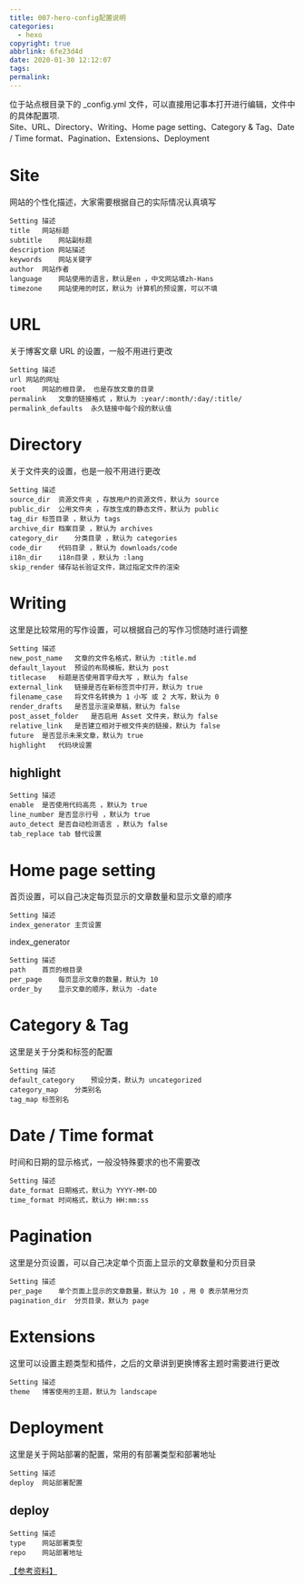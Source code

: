 ```yaml
---
title: 007-hero-config配置说明
categories:
  - hexo
copyright: true
abbrlink: 6fe23d4d
date: 2020-01-30 12:12:07
tags:
permalink:
---
```


位于站点根目录下的 _config.yml 文件，可以直接用记事本打开进行编辑，文件中的具体配置项.  
Site、URL、Directory、Writing、Home page setting、Category & Tag、Date / Time format、Pagination、Extensions、Deployment

<!--more-->

# Site
网站的个性化描述，大家需要根据自己的实际情况认真填写
``` text
Setting	描述
title	网站标题
subtitle	网站副标题
description	网站描述
keywords	网站关键字
author	网站作者
language	网站使用的语言，默认是en ，中文网站填zh-Hans
timezone	网站使用的时区，默认为 计算机的预设置，可以不填
```

# URL
关于博客文章 URL 的设置，一般不用进行更改
``` text
Setting	描述
url	网站的网址
root	网站的根目录， 也是存放文章的目录
permalink	文章的链接格式 ，默认为 :year/:month/:day/:title/
permalink_defaults	永久链接中每个段的默认值
```

# Directory
关于文件夹的设置，也是一般不用进行更改
``` text
Setting	描述
source_dir	资源文件夹 ，存放用户的资源文件，默认为 source
public_dir	公用文件夹 ，存放生成的静态文件，默认为 public
tag_dir	标签目录 ，默认为 tags
archive_dir	档案目录 ，默认为 archives
category_dir	分类目录 ，默认为 categories
code_dir	代码目录 ，默认为 downloads/code
i18n_dir	i18n目录 ，默认为 :lang
skip_render	储存站长验证文件，跳过指定文件的渲染
```

# Writing
这里是比较常用的写作设置，可以根据自己的写作习惯随时进行调整
``` text
Setting	描述
new_post_name	文章的文件名格式，默认为 :title.md
default_layout	预设的布局模板，默认为 post
titlecase	标题是否使用首字母大写 ，默认为 false
external_link	链接是否在新标签页中打开，默认为 true
filename_case	将文件名转换为 1 小写 或 2 大写，默认为 0
render_drafts	是否显示渲染草稿，默认为 false
post_asset_folder	是否启用 Asset 文件夹，默认为 false
relative_link	是否建立相对于根文件夹的链接，默认为 false
future	是否显示未来文章，默认为 true
highlight	代码块设置
```
## highlight
``` text
Setting	描述
enable	是否使用代码高亮 ，默认为 true
line_number	是否显示行号 ，默认为 true
auto_detect	是否自动检测语言 ，默认为 false
tab_replace	tab 替代设置
```

# Home page setting
首页设置，可以自己决定每页显示的文章数量和显示文章的顺序
``` text
Setting	描述
index_generator	主页设置
```

index_generator
``` text
Setting	描述
path	首页的根目录
per_page	每页显示文章的数量，默认为 10
order_by	显示文章的顺序，默认为 -date
```

# Category & Tag
这里是关于分类和标签的配置
``` text
Setting	描述
default_category	预设分类，默认为 uncategorized
category_map	分类别名
tag_map	标签别名
```

# Date / Time format
时间和日期的显示格式，一般没特殊要求的也不需要改
``` text
Setting	描述
date_format	日期格式，默认为 YYYY-MM-DD
time_format	时间格式，默认为 HH:mm:ss
```

# Pagination
这里是分页设置，可以自己决定单个页面上显示的文章数量和分页目录
``` text
Setting	描述
per_page	单个页面上显示的文章数量，默认为 10 ，用 0 表示禁用分页
pagination_dir	分页目录，默认为 page
```

# Extensions
这里可以设置主题类型和插件，之后的文章讲到更换博客主题时需要进行更改
``` text
Setting	描述
theme	博客使用的主题，默认为 landscape
```

# Deployment
这里是关于网站部署的配置，常用的有部署类型和部署地址
``` text
Setting	描述
deploy	网站部署配置
```
## deploy
``` text
Setting	描述
type	网站部署类型
repo	网站部署地址
```
[【参考资料】](https://hexo.io/docs/configuration)

